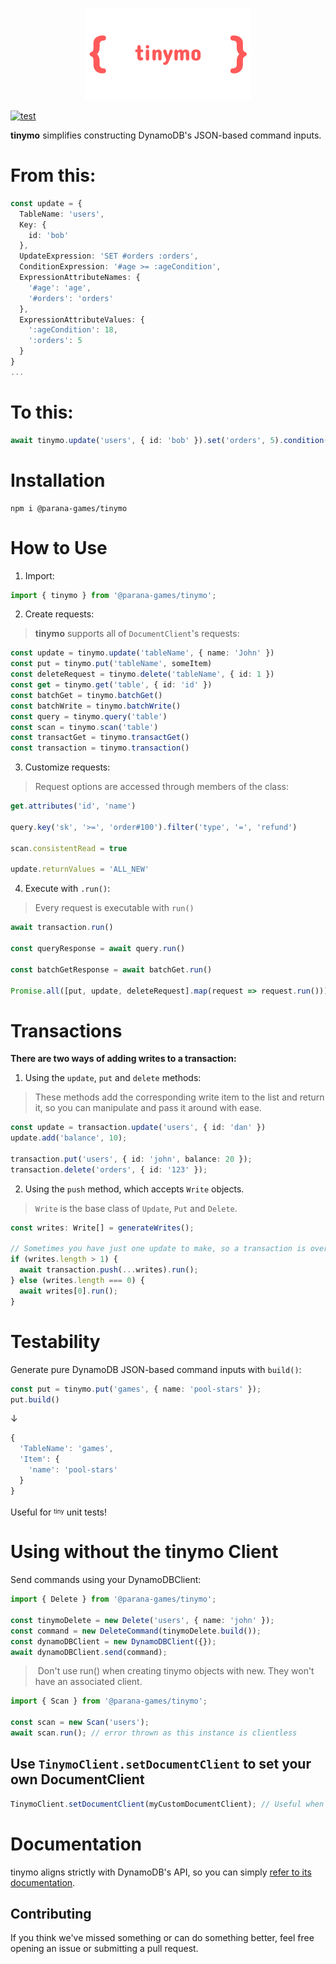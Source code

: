 <p align="center">
  <img src="https://raw.githubusercontent.com/Parana-Games/tinymo/main/docs/logo.png">
</p>

[![test](https://github.com/Parana-Games/tinymo/actions/workflows/test.yml/badge.svg)](https://github.com/Parana-Games/tinymo/actions/workflows/test.yml)

**tinymo** simplifies constructing DynamoDB's JSON-based command inputs.

# From this:
```typescript
const update = {
  TableName: 'users',
  Key: { 
    id: 'bob' 
  },
  UpdateExpression: 'SET #orders :orders',
  ConditionExpression: '#age >= :ageCondition',
  ExpressionAttributeNames: { 
    '#age': 'age', 
    '#orders': 'orders' 
  },
  ExpressionAttributeValues: { 
    ':ageCondition': 18, 
    ':orders': 5
  }
}
...
```
# To this:
```typescript
await tinymo.update('users', { id: 'bob' }).set('orders', 5).condition('age', '>=', 18).run();
```

# Installation
```
npm i @parana-games/tinymo
```
# How to Use
1. Import:
```typescript
import { tinymo } from '@parana-games/tinymo';
```
2. Create requests:
> **tinymo** supports all of `DocumentClient`'s requests:
```typescript
const update = tinymo.update('tableName', { name: 'John' })
const put = tinymo.put('tableName', someItem)
const deleteRequest = tinymo.delete('tableName', { id: 1 })
const get = tinymo.get('table', { id: 'id' })
const batchGet = tinymo.batchGet()
const batchWrite = tinymo.batchWrite()
const query = tinymo.query('table')
const scan = tinymo.scan('table')
const transactGet = tinymo.transactGet()
const transaction = tinymo.transaction()
```
3. Customize requests:
> Request options are accessed through members of the class:
```typescript
get.attributes('id', 'name')

query.key('sk', '>=', 'order#100').filter('type', '=', 'refund')

scan.consistentRead = true

update.returnValues = 'ALL_NEW'
```
4. Execute with `.run()`:
> Every request is executable with `run()`
```typescript
await transaction.run()

const queryResponse = await query.run()

const batchGetResponse = await batchGet.run()

Promise.all([put, update, deleteRequest].map(request => request.run()));
```
# Transactions
**There are two ways of adding writes to a transaction:**
1. Using the `update`, `put` and `delete` methods:
>These methods add the corresponding write item to the list and return it, 
>so you can manipulate and pass it around with ease.
```typescript
const update = transaction.update('users', { id: 'dan' })
update.add('balance', 10);

transaction.put('users', { id: 'john', balance: 20 });
transaction.delete('orders', { id: '123' });
```

2. Using the `push` method, which accepts `Write` objects.
> `Write` is the base class of `Update`, `Put` and `Delete`. 
```typescript
const writes: Write[] = generateWrites(); 

// Sometimes you have just one update to make, so a transaction is overkill.
if (writes.length > 1) {
  await transaction.push(...writes).run();
} else (writes.length === 0) {
  await writes[0].run(); 
}
```
# Testability
Generate pure DynamoDB JSON-based command inputs with `build()`:
```typescript
const put = tinymo.put('games', { name: 'pool-stars' });
put.build()
```
↓
```typescript
{
  'TableName': 'games',
  'Item': {
    'name': 'pool-stars'
  }
}
```
Useful for <sup><sub>tiny</sub></sup> unit tests!


# Using without the tinymo Client
Send commands using your DynamoDBClient:
```typescript
import { Delete } from '@parana-games/tinymo';

const tinymoDelete = new Delete('users', { name: 'john' });
const command = new DeleteCommand(tinymoDelete.build());
const dynamoDBClient = new DynamoDBClient({});
await dynamoDBClient.send(command);
```
>️ Don't use run() when creating tinymo objects with new. They won't have an associated client.
```typescript
import { Scan } from '@parana-games/tinymo';

const scan = new Scan('users');
await scan.run(); // error thrown as this instance is clientless
```

## Use `TinymoClient.setDocumentClient` to set your own DocumentClient
```typescript
TinymoClient.setDocumentClient(myCustomDocumentClient); // Useful when using X-Ray!
```

# Documentation
tinymo aligns strictly with DynamoDB's API, so you can simply [refer to its documentation](https://docs.aws.amazon.com/amazondynamodb/latest/APIReference/Welcome.html).

## Contributing
If you think we've missed something or can do something better, feel free opening an issue or submitting a pull request.
